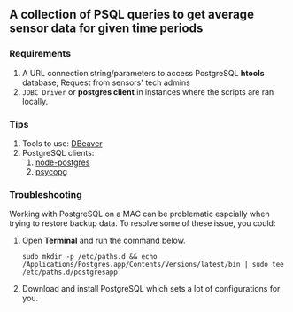 ## A collection of PSQL queries to get average sensor data for given time periods
### Requirements
1. A URL connection string/parameters to access PostgreSQL <b>htools</b> database; Request from sensors' tech admins
2. `JDBC Driver` or <b>postgres client</b> in instances where the scripts are ran locally.
   
### Tips
1. Tools to use: [DBeaver](https://dbeaver.io)
2. PostgreSQL clients:
   1. [node-postgres](https://node-postgres.com)
   2. [psycopg](https://www.psycopg.org)

### Troubleshooting

Working with PostgreSQL on a MAC can be problematic espcially when trying to restore backup data. To resolve some of these issue, you could:
1. Open <b>Terminal</b> and run the command below. 
    ```Shell
    sudo mkdir -p /etc/paths.d && echo /Applications/Postgres.app/Contents/Versions/latest/bin | sudo tee /etc/paths.d/postgresapp 
    ```
2. Download and install PostgreSQL which sets a lot of configurations for you.